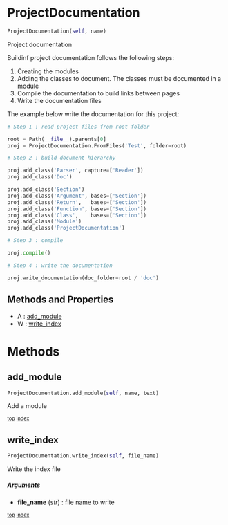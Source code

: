 # ProjectDocumentation

``` python
ProjectDocumentation(self, name)
```

Project documentation

Buildinf project documentation follows the following steps:
1. Creating the modules
2. Adding the classes to document. The classes must be documented in a module
3. Compile the documentation to build links between pages
4. Write the documentation files

The example below write the documentation for this project:

``` python
# Step 1 : read project files from root folder

root = Path(__file__).parents[0]
proj = ProjectDocumentation.FromFiles('Test', folder=root)

# Step 2 : build document hierarchy

proj.add_class('Parser', capture=['Reader'])
proj.add_class('Doc')

proj.add_class('Section')
proj.add_class('Argument', bases=['Section'])
proj.add_class('Return',   bases=['Section'])
proj.add_class('Function', bases=['Section'])
proj.add_class('Class',    bases=['Section'])
proj.add_class('Module')
proj.add_class('ProjectDocumentation')

# Step 3 : compile

proj.compile()

# Step 4 : write the documentation

proj.write_documentation(doc_folder=root / 'doc')
```



## Methods and Properties
- A : [add_module](#add_module) 
- W : [write_index](#write_index) 

# Methods

## add_module

``` python
ProjectDocumentation.add_module(self, name, text)
```

Add a module





<sub>[top](#add_module) [index](index.md)</sub>
## write_index

``` python
ProjectDocumentation.write_index(self, file_name)
```

Write the index file



##### Arguments

- **file_name** (_str_) : file name to write



<sub>[top](#write_index) [index](index.md)</sub>

